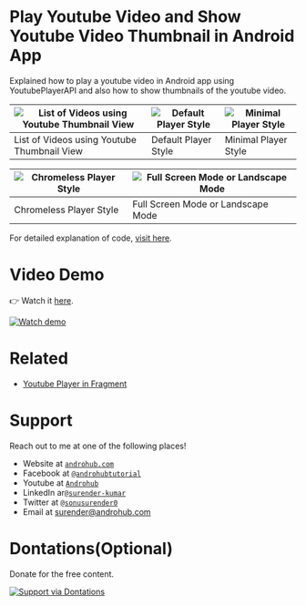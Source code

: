 # Play Youtube Video and Show Youtube Video Thumbnail in Android App
Explained how to play a youtube video in Android app using YoutubePlayerAPI and also how to show thumbnails of the youtube video.

![List of Videos using Youtube Thumbnail View](https://i0.wp.com/www.androhub.com/wp-content/uploads/2017/11/list_of_videos.jpg?resize=576%2C1024) | ![Default Player Style](https://i1.wp.com/www.androhub.com/wp-content/uploads/2017/11/default_player_style.jpg?resize=576%2C1024) | ![Minimal Player Style](https://i0.wp.com/www.androhub.com/wp-content/uploads/2017/11/minimal_player_style.jpg?resize=576%2C1024)
---|---|---
List of Videos using Youtube Thumbnail View| Default Player Style | Minimal Player Style 

![Chromeless Player Style](https://i0.wp.com/www.androhub.com/wp-content/uploads/2017/11/chromeless_player_style.jpg?resize=576%2C1024) | ![Full Screen Mode or Landscape Mode](https://i0.wp.com/www.androhub.com/wp-content/uploads/2017/11/full_screen_video.jpg?resize=768%2C432)
---|---
Chromeless Player Style | Full Screen Mode or Landscape Mode

For detailed explanation of code, [visit here](http://www.androhub.com/how-to-show-youtube-video-thumbnail-play-youtube-video-in-android-app/).

# Video Demo
👉 Watch it <a href="https://youtu.be/-SEhUMjSVPU">here</a>.
<br>

[![Watch demo](http://i3.ytimg.com/vi/-SEhUMjSVPU/hqdefault.jpg)](https://youtu.be/-SEhUMjSVPU)

# Related

- [Youtube Player in Fragment](http://www.androhub.com/implement-youtube-player-fragment-android-app/)

# Support
Reach out to me at one of the following places!

- Website at <a href="http://www.androhub.com/" target="_blank">`androhub.com`</a>
- Facebook at <a href="https://www.facebook.com/androhubtutorial/" target="_blank">`@androhubtutorial`</a>
- Youtube at <a href="https://www.youtube.com/channel/UCHJh3E9mtRzbM3WVVl9glJg" target="_blank">`Androhub`</a>
- LinkedIn ar<a href="https://www.linkedin.com/in/surender-kumar-681472a8?originalSubdomain=in" target="_blank">`@surender-kumar`</a>
- Twitter at <a href="https://twitter.com/sonusurender0/" target="_blank">`@sonusurender0`</a>
- Email at surender@androhub.com

# Dontations(Optional)
Donate for the free content.
<br>

[![Support via Dontations](https://www.paypalobjects.com/en_GB/i/btn/btn_donateCC_LG.gif)](https://www.paypal.com/cgi-bin/webscr?cmd=_donations&business=sonu.surendra0%40gmail.com&currency_code=USD&source=url)
